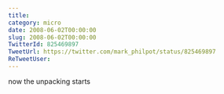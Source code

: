 ```yaml
---
title: 
category: micro
date: 2008-06-02T00:00:00
slug: 2008-06-02T00:00:00
TwitterId: 825469897
TweetUrl: https://twitter.com/mark_philpot/status/825469897
ReTweetUser: 
---
```


now the unpacking starts